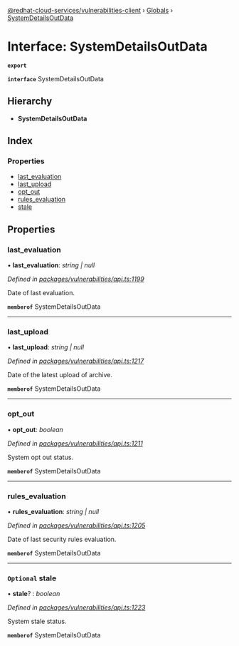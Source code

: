 [@redhat-cloud-services/vulnerabilities-client](../README.md) › [Globals](../globals.md) › [SystemDetailsOutData](systemdetailsoutdata.md)

# Interface: SystemDetailsOutData

**`export`** 

**`interface`** SystemDetailsOutData

## Hierarchy

* **SystemDetailsOutData**

## Index

### Properties

* [last_evaluation](systemdetailsoutdata.md#last_evaluation)
* [last_upload](systemdetailsoutdata.md#last_upload)
* [opt_out](systemdetailsoutdata.md#opt_out)
* [rules_evaluation](systemdetailsoutdata.md#rules_evaluation)
* [stale](systemdetailsoutdata.md#optional-stale)

## Properties

###  last_evaluation

• **last_evaluation**: *string | null*

*Defined in [packages/vulnerabilities/api.ts:1199](https://github.com/RedHatInsights/javascript-clients/blob/master/packages/vulnerabilities/api.ts#L1199)*

Date of last evaluation.

**`memberof`** SystemDetailsOutData

___

###  last_upload

• **last_upload**: *string | null*

*Defined in [packages/vulnerabilities/api.ts:1217](https://github.com/RedHatInsights/javascript-clients/blob/master/packages/vulnerabilities/api.ts#L1217)*

Date of the latest upload of archive.

**`memberof`** SystemDetailsOutData

___

###  opt_out

• **opt_out**: *boolean*

*Defined in [packages/vulnerabilities/api.ts:1211](https://github.com/RedHatInsights/javascript-clients/blob/master/packages/vulnerabilities/api.ts#L1211)*

System opt out status.

**`memberof`** SystemDetailsOutData

___

###  rules_evaluation

• **rules_evaluation**: *string | null*

*Defined in [packages/vulnerabilities/api.ts:1205](https://github.com/RedHatInsights/javascript-clients/blob/master/packages/vulnerabilities/api.ts#L1205)*

Date of last security rules evaluation.

**`memberof`** SystemDetailsOutData

___

### `Optional` stale

• **stale**? : *boolean*

*Defined in [packages/vulnerabilities/api.ts:1223](https://github.com/RedHatInsights/javascript-clients/blob/master/packages/vulnerabilities/api.ts#L1223)*

System stale status.

**`memberof`** SystemDetailsOutData
